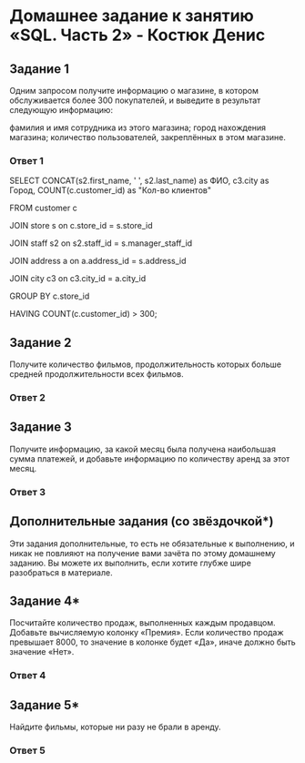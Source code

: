 # Домашнее задание к занятию «SQL. Часть 2» - Костюк Денис

## Задание 1
Одним запросом получите информацию о магазине, в котором обслуживается более 300 покупателей, и выведите в результат следующую информацию:

фамилия и имя сотрудника из этого магазина;
город нахождения магазина;
количество пользователей, закреплённых в этом магазине.

### Ответ 1

SELECT CONCAT(s2.first_name, ' ', s2.last_name) as ФИО, c3.city as Город, COUNT(c.customer_id) as "Кол-во клиентов"

FROM customer c 

JOIN store s on c.store_id = s.store_id 

JOIN staff s2 on s2.staff_id = s.manager_staff_id 

JOIN address a on a.address_id = s.address_id 

JOIN city c3  on c3.city_id = a.city_id 

GROUP BY c.store_id 

HAVING COUNT(c.customer_id) > 300;


## Задание 2
Получите количество фильмов, продолжительность которых больше средней продолжительности всех фильмов.

### Ответ 2

## Задание 3
Получите информацию, за какой месяц была получена наибольшая сумма платежей, и добавьте информацию по количеству аренд за этот месяц.

### Ответ 3

## Дополнительные задания (со звёздочкой*)
Эти задания дополнительные, то есть не обязательные к выполнению, и никак не повлияют на получение вами зачёта по этому домашнему заданию. Вы можете их выполнить, если хотите глубже шире разобраться в материале.

## Задание 4*
Посчитайте количество продаж, выполненных каждым продавцом. Добавьте вычисляемую колонку «Премия». Если количество продаж превышает 8000, то значение в колонке будет «Да», иначе должно быть значение «Нет».

### Ответ 4

## Задание 5*
Найдите фильмы, которые ни разу не брали в аренду.

### Ответ 5
